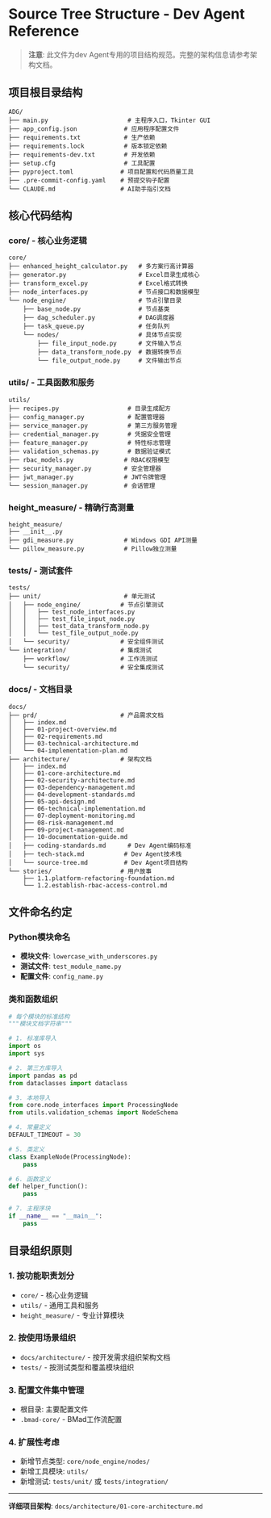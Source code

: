 # Source Tree Structure - Dev Agent Reference

> **注意**: 此文件为dev Agent专用的项目结构规范。完整的架构信息请参考架构文档。

## 项目根目录结构

```
ADG/
├── main.py                      # 主程序入口，Tkinter GUI
├── app_config.json             # 应用程序配置文件
├── requirements.txt            # 生产依赖
├── requirements.lock           # 版本锁定依赖
├── requirements-dev.txt        # 开发依赖
├── setup.cfg                   # 工具配置
├── pyproject.toml             # 项目配置和代码质量工具
├── .pre-commit-config.yaml    # 预提交钩子配置
└── CLAUDE.md                  # AI助手指引文档
```

## 核心代码结构

### core/ - 核心业务逻辑
```
core/
├── enhanced_height_calculator.py   # 多方案行高计算器
├── generator.py                    # Excel目录生成核心
├── transform_excel.py              # Excel格式转换
├── node_interfaces.py              # 节点接口和数据模型
└── node_engine/                    # 节点引擎目录
    ├── base_node.py                # 节点基类
    ├── dag_scheduler.py            # DAG调度器
    ├── task_queue.py               # 任务队列
    └── nodes/                      # 具体节点实现
        ├── file_input_node.py      # 文件输入节点
        ├── data_transform_node.py  # 数据转换节点
        └── file_output_node.py     # 文件输出节点
```

### utils/ - 工具函数和服务
```
utils/
├── recipes.py                   # 目录生成配方
├── config_manager.py            # 配置管理器
├── service_manager.py           # 第三方服务管理
├── credential_manager.py        # 凭据安全管理
├── feature_manager.py           # 特性标志管理
├── validation_schemas.py        # 数据验证模式
├── rbac_models.py              # RBAC权限模型
├── security_manager.py         # 安全管理器
├── jwt_manager.py              # JWT令牌管理
└── session_manager.py          # 会话管理
```

### height_measure/ - 精确行高测量
```
height_measure/
├── __init__.py
├── gdi_measure.py              # Windows GDI API测量
└── pillow_measure.py           # Pillow独立测量
```

### tests/ - 测试套件
```
tests/
├── unit/                       # 单元测试
│   ├── node_engine/           # 节点引擎测试
│   │   ├── test_node_interfaces.py
│   │   ├── test_file_input_node.py
│   │   ├── test_data_transform_node.py
│   │   └── test_file_output_node.py
│   └── security/              # 安全组件测试
└── integration/               # 集成测试
    ├── workflow/              # 工作流测试
    └── security/              # 安全集成测试
```

### docs/ - 文档目录
```
docs/
├── prd/                       # 产品需求文档
│   ├── index.md
│   ├── 01-project-overview.md
│   ├── 02-requirements.md
│   ├── 03-technical-architecture.md
│   └── 04-implementation-plan.md
├── architecture/              # 架构文档
│   ├── index.md
│   ├── 01-core-architecture.md
│   ├── 02-security-architecture.md
│   ├── 03-dependency-management.md
│   ├── 04-development-standards.md
│   ├── 05-api-design.md
│   ├── 06-technical-implementation.md
│   ├── 07-deployment-monitoring.md
│   ├── 08-risk-management.md
│   ├── 09-project-management.md
│   ├── 10-documentation-guide.md
│   ├── coding-standards.md      # Dev Agent编码标准
│   ├── tech-stack.md           # Dev Agent技术栈
│   └── source-tree.md          # Dev Agent项目结构
└── stories/                   # 用户故事
    ├── 1.1.platform-refactoring-foundation.md
    └── 1.2.establish-rbac-access-control.md
```

## 文件命名约定

### Python模块命名
- **模块文件**: `lowercase_with_underscores.py`
- **测试文件**: `test_module_name.py`
- **配置文件**: `config_name.py`

### 类和函数组织
```python
# 每个模块的标准结构
"""模块文档字符串"""

# 1. 标准库导入
import os
import sys

# 2. 第三方库导入  
import pandas as pd
from dataclasses import dataclass

# 3. 本地导入
from core.node_interfaces import ProcessingNode
from utils.validation_schemas import NodeSchema

# 4. 常量定义
DEFAULT_TIMEOUT = 30

# 5. 类定义
class ExampleNode(ProcessingNode):
    pass

# 6. 函数定义
def helper_function():
    pass

# 7. 主程序块
if __name__ == "__main__":
    pass
```

## 目录组织原则

### 1. 按功能职责划分
- `core/` - 核心业务逻辑
- `utils/` - 通用工具和服务
- `height_measure/` - 专业计算模块

### 2. 按使用场景组织
- `docs/architecture/` - 按开发需求组织架构文档
- `tests/` - 按测试类型和覆盖模块组织

### 3. 配置文件集中管理
- 根目录: 主要配置文件
- `.bmad-core/` - BMad工作流配置

### 4. 扩展性考虑
- 新增节点类型: `core/node_engine/nodes/`
- 新增工具模块: `utils/`
- 新增测试: `tests/unit/` 或 `tests/integration/`

---

**详细项目架构**: `docs/architecture/01-core-architecture.md`